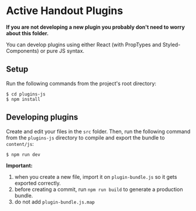 # Active Handout Plugins

**If you are not developing a new plugin you probably don't need to worry about this folder.**

You can develop plugins using either React (with PropTypes and Styled-Components) or pure JS syntax.

## Setup

Run the following commands from the project's root directory:

    $ cd plugins-js
    $ npm install

## Developing plugins

Create and edit your files in the `src` folder. Then, run the following command from the `plugins-js` directory to compile and export the bundle to `content/js`:

    $ npm run dev

**Important:**

1. when you create a new file, import it on `plugin-bundle.js` so it gets exported correctly.
2. before creating a commit, run `npm run build` to generate a production bundle.
3. do not add `plugin-bundle.js.map`
